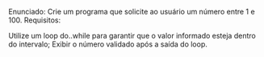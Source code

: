 Enunciado:
Crie um programa que solicite ao usuário um número entre 1 e 100.
Requisitos:

Utilize um loop do..while para garantir que o valor informado esteja dentro do intervalo;
Exibir o número validado após a saída do loop.

